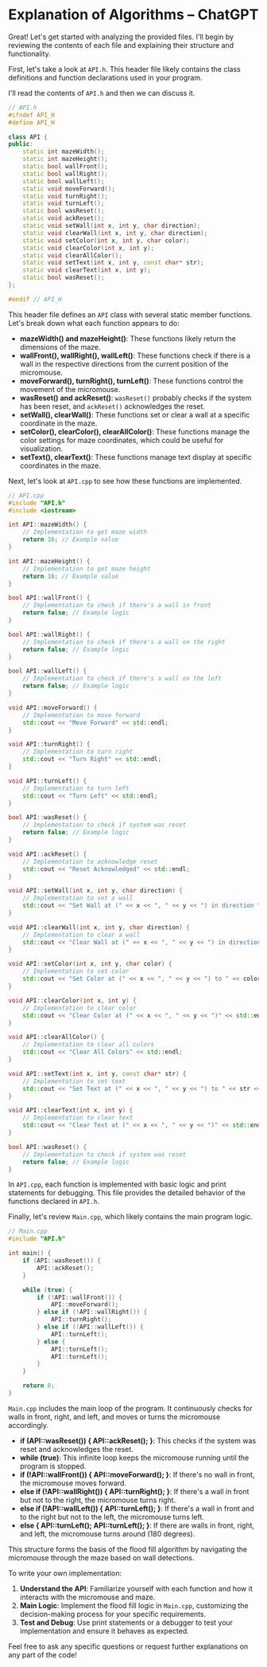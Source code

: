 # Explanation of Algorithms – ChatGPT
Great! Let's get started with analyzing the provided files. I'll begin by reviewing the contents of each file and explaining their structure and functionality.

First, let's take a look at `API.h`. This header file likely contains the class definitions and function declarations used in your program.

I'll read the contents of `API.h` and then we can discuss it.

```cpp
// API.h
#ifndef API_H
#define API_H

class API {
public:
    static int mazeWidth();
    static int mazeHeight();
    static bool wallFront();
    static bool wallRight();
    static bool wallLeft();
    static void moveForward();
    static void turnRight();
    static void turnLeft();
    static bool wasReset();
    static void ackReset();
    static void setWall(int x, int y, char direction);
    static void clearWall(int x, int y, char direction);
    static void setColor(int x, int y, char color);
    static void clearColor(int x, int y);
    static void clearAllColor();
    static void setText(int x, int y, const char* str);
    static void clearText(int x, int y);
    static bool wasReset();
};

#endif // API_H
```

This header file defines an `API` class with several static member functions. Let's break down what each function appears to do:

- **mazeWidth() and mazeHeight()**: These functions likely return the dimensions of the maze.
- **wallFront(), wallRight(), wallLeft()**: These functions check if there is a wall in the respective directions from the current position of the micromouse.
- **moveForward(), turnRight(), turnLeft()**: These functions control the movement of the micromouse.
- **wasReset() and ackReset()**: `wasReset()` probably checks if the system has been reset, and `ackReset()` acknowledges the reset.
- **setWall(), clearWall()**: These functions set or clear a wall at a specific coordinate in the maze.
- **setColor(), clearColor(), clearAllColor()**: These functions manage the color settings for maze coordinates, which could be useful for visualization.
- **setText(), clearText()**: These functions manage text display at specific coordinates in the maze.

Next, let's look at `API.cpp` to see how these functions are implemented.

```cpp
// API.cpp
#include "API.h"
#include <iostream>

int API::mazeWidth() {
    // Implementation to get maze width
    return 16; // Example value
}

int API::mazeHeight() {
    // Implementation to get maze height
    return 16; // Example value
}

bool API::wallFront() {
    // Implementation to check if there's a wall in front
    return false; // Example logic
}

bool API::wallRight() {
    // Implementation to check if there's a wall on the right
    return false; // Example logic
}

bool API::wallLeft() {
    // Implementation to check if there's a wall on the left
    return false; // Example logic
}

void API::moveForward() {
    // Implementation to move forward
    std::cout << "Move Forward" << std::endl;
}

void API::turnRight() {
    // Implementation to turn right
    std::cout << "Turn Right" << std::endl;
}

void API::turnLeft() {
    // Implementation to turn left
    std::cout << "Turn Left" << std::endl;
}

bool API::wasReset() {
    // Implementation to check if system was reset
    return false; // Example logic
}

void API::ackReset() {
    // Implementation to acknowledge reset
    std::cout << "Reset Acknowledged" << std::endl;
}

void API::setWall(int x, int y, char direction) {
    // Implementation to set a wall
    std::cout << "Set Wall at (" << x << ", " << y << ") in direction " << direction << std::endl;
}

void API::clearWall(int x, int y, char direction) {
    // Implementation to clear a wall
    std::cout << "Clear Wall at (" << x << ", " << y << ") in direction " << direction << std::endl;
}

void API::setColor(int x, int y, char color) {
    // Implementation to set color
    std::cout << "Set Color at (" << x << ", " << y << ") to " << color << std::endl;
}

void API::clearColor(int x, int y) {
    // Implementation to clear color
    std::cout << "Clear Color at (" << x << ", " << y << ")" << std::endl;
}

void API::clearAllColor() {
    // Implementation to clear all colors
    std::cout << "Clear All Colors" << std::endl;
}

void API::setText(int x, int y, const char* str) {
    // Implementation to set text
    std::cout << "Set Text at (" << x << ", " << y << ") to " << str << std::endl;
}

void API::clearText(int x, int y) {
    // Implementation to clear text
    std::cout << "Clear Text at (" << x << ", " << y << ")" << std::endl;
}

bool API::wasReset() {
    // Implementation to check if system was reset
    return false; // Example logic
}
```

In `API.cpp`, each function is implemented with basic logic and print statements for debugging. This file provides the detailed behavior of the functions declared in `API.h`.

Finally, let's review `Main.cpp`, which likely contains the main program logic.

```cpp
// Main.cpp
#include "API.h"

int main() {
    if (API::wasReset()) {
        API::ackReset();
    }

    while (true) {
        if (!API::wallFront()) {
            API::moveForward();
        } else if (!API::wallRight()) {
            API::turnRight();
        } else if (!API::wallLeft()) {
            API::turnLeft();
        } else {
            API::turnLeft();
            API::turnLeft();
        }
    }

    return 0;
}
```

`Main.cpp` includes the main loop of the program. It continuously checks for walls in front, right, and left, and moves or turns the micromouse accordingly.

- **if (API::wasReset()) { API::ackReset(); }**: This checks if the system was reset and acknowledges the reset.
- **while (true)**: This infinite loop keeps the micromouse running until the program is stopped.
- **if (!API::wallFront()) { API::moveForward(); }**: If there's no wall in front, the micromouse moves forward.
- **else if (!API::wallRight()) { API::turnRight(); }**: If there's a wall in front but not to the right, the micromouse turns right.
- **else if (!API::wallLeft()) { API::turnLeft(); }**: If there's a wall in front and to the right but not to the left, the micromouse turns left.
- **else { API::turnLeft(); API::turnLeft(); }**: If there are walls in front, right, and left, the micromouse turns around (180 degrees).

This structure forms the basis of the flood fill algorithm by navigating the micromouse through the maze based on wall detections.

To write your own implementation:
1. **Understand the API**: Familiarize yourself with each function and how it interacts with the micromouse and maze.
2. **Main Logic**: Implement the flood fill logic in `Main.cpp`, customizing the decision-making process for your specific requirements.
3. **Test and Debug**: Use print statements or a debugger to test your implementation and ensure it behaves as expected.

Feel free to ask any specific questions or request further explanations on any part of the code!
